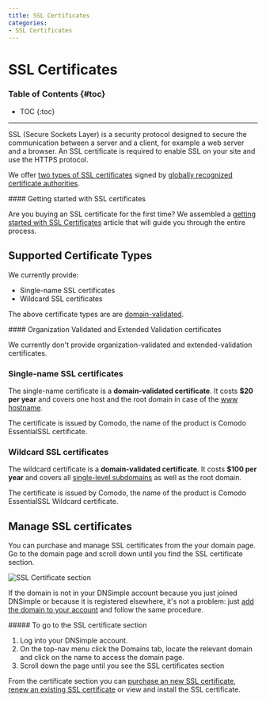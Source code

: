 ```yaml
---
title: SSL Certificates
categories:
- SSL Certificates
---
```


# SSL Certificates

### Table of Contents {#toc}

* TOC
{:toc}

---

SSL (Secure Sockets Layer) is a security protocol designed to secure the communication between a server and a client, for example a web server and a browser. An SSL certificate is required to enable SSL on your site and use the HTTPS protocol.

We offer [two types of SSL certificates](/articles/ssl-certificates-types/) signed by [globally recognized certificate authorities](/articles/what-ssl-certificate-authorities/).

<info>
#### Getting started with SSL certificates

Are you buying an SSL certificate for the first time? We assembled a [getting started with SSL Certificates](/articles/getting-started-ssl-certificates/) article that will guide you through the entire process.
</info>


## Supported Certificate Types

We currently provide:

- Single-name SSL certificates
- Wildcard SSL certificates

The above certificate types are are [domain-validated](/articles/ssl-certificates-email-validation).

<note>
#### Organization Validated and Extended Validation certificates

We currently don't provide organization-validated and extended-validation certificates.
</note>

### Single-name SSL certificates

The single-name certificate is a **domain-validated certificate**. It costs **$20 per year** and covers one host and the root domain in case of the [www hostname](/articles/ssl-certificate-hostname/).

The certificate is issued by Comodo, the name of the product is Comodo EssentialSSL certificate.

### Wildcard SSL certificates

The wildcard certificate is a **domain-validated certificate**. It costs **$100 per year** and covers all [single-level subdomains](/articles/ssl-certificate-hostname/) as well as the root domain.

The certificate is issued by Comodo, the name of the product is Comodo EssentialSSL Wildcard certificate.


## Manage SSL certificates

You can purchase and manage SSL certificates from the your domain page. Go to the domain page and scroll down until you find the SSL certificate section.

![SSL Certificate section](/files/domain-certificates-section.png)

If the domain is not in your DNSimple account because you just joined DNSimple or because it is registered elsewhere, it's not a problem: just [add the domain to your account](/articles/adding-domain/) and follow the same procedure.

<div class="section-steps" markdown="1">
##### To go to the SSL certificate section

1.  Log into your DNSimple account.
1.  On the top-nav menu click the <label>Domains</label> tab, locate the relevant domain and click on the name to access the domain page.
1.  Scroll down the page until you see the <label>SSL certificates</label> section
</div>

From the certificate section you can [purchase an new SSL certificate](/articles/purchasing-ssl-certificates/), [renew an existing SSL certificate](/articles/renewing-ssl-certificates/) or view and install the SSL certificate.
